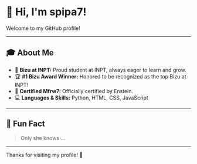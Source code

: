 # 👋 Hi, I'm spipa7!

Welcome to my GitHub profile!

---

## 🎓 About Me

- 🏫 **Bizu at INPT:** Proud student at INPT, always eager to learn and grow.
- 🏆 **#1 Bizu Award Winner:** Honored to be recognized as the top Bizu at INPT!
- 🥇 **Certified Mfrw7:** Officially certified by Enstein.
- 💻 **Languages & Skills:** Python, HTML, CSS, JavaScript

---

## 🌟 Fun Fact

> Only she knows ...

---

Thanks for visiting my profile! 🚀
